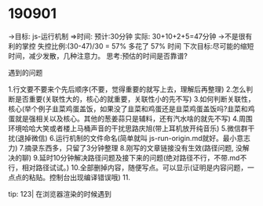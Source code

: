 # 190901
->目标: js-运行机制
=>时间:
预计:30分钟
实际:
30+10+2+5=47分钟
->不是很有利的掌控
失控比例:(30-47)/30 = 57%
多花了 57% 时间
下次目标:尽可能的缩短时间，减少发散，几种注意力。
思考:预估的时间是否靠谱?


遇到的问题

1.行文要不要来个先后顺序(不要，觉得重要的就写上去，理解后再整理)
2.怎么判断是否重要(关联性大的，核心的就重要，关联性小的先不写)
3.如何判断关联性，核心(举个例子韭菜鸡蛋盖饭，如果没了韭菜和鸡蛋还是韭菜鸡蛋盖饭吗?韭菜和鸡蛋就是强相关以及核心。其他的葱姜蒜只是辅料，还有汽水啥的就先不写)
4.周围环境哈哈大笑或者楼上马桶声音的干扰思路庆旭(带上耳机放开纯音乐)
5.微信群干扰(退掉微信)
6.运行机制的文件命名(简单就叫 js-run-origin.md就好。最小意志力)
7.摘录东西多，只留了3分钟整理
8.刚写的文章链接没有生效(路径问题, 没解决的聊)
9.延时10分钟解决路径问题及接下来的问题(绝对路径不行，不带.md不行，相对路径试试。)
10.全部删掉内容，随便写点。可以显示(证明是内容问题，一点点的粘贴。控制台出现编译错误哦)
11.<p>tip:
  123|  在浏览器渲染的时候遇到<script>
     |             ^^^^^^^^
  tag <p> has no matching end tag（

  错误代码:
  	>tip:
    在浏览器渲染的时候遇到<script>标签，就会停止GUI的渲染，然后js引擎线程开始工作，执行里面的js代码，等js执行完毕，js引擎线程停止工作，GUI继续渲染下面的内容。所以如果js执行时间太长就会造成页面卡顿的情况，这也是后面性能优化的点。

    更正(注意要换个行):

    >tip:

    在浏览器渲染的时候遇到<script>标签，就会停止GUI的渲染，然后js引擎线程开始工作，执行里面的js代码，等js执行完毕，js引擎线程停止工作，GUI继续渲染下面的内容。所以如果js执行时间太长就会造成页面卡顿的情况，这也是后面性能优化的点。


  ）
12.页面会刷新跳转( 带上.md后缀不跳转了)
13.想将 运行机制放到左侧导航栏上(修改vuepress配置文件 - 延迟2分钟，直接在sidebar上加上链接)
14.要不要展开更细层级导航(算了，不展开了。让自己想。时间也到了。修改sidbardepth)


总结(又花了5分钟左右):
1.时间还是有点少。思想太容易发散了。导致后面收尾工作来不及时间做。
2.收尾工作(查看页面显示；纠正页面不显示问题；回顾页面内容正确与否；整理过程中的问题；归档;代码提交)